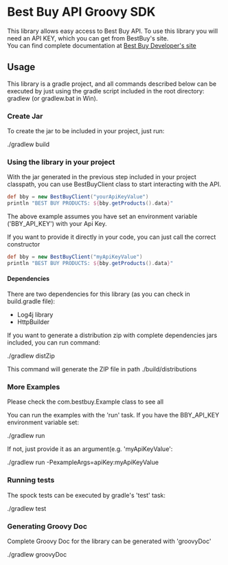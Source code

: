 # Best Buy API Groovy SDK
This library allows easy access to Best Buy API. 
To use this library you will need an API KEY, which you can get from BestBuy's site.  
You can find complete documentation at [Best Buy Developer's site](https://developer.bestbuy.com/documentation)

## Usage
This library is a gradle project, and all commands described below can be executed by just using the gradle script included in the root directory: gradlew (or gradlew.bat in Win).

### Create Jar
To create the jar to be included in your project, just run:

./gradlew build

### Using the library in your project
With the jar generated in the previous step included in your project classpath, you can use BestBuyClient class to start interacting with the API. 

```groovy
def bby = new BestBuyClient("yourApiKeyValue")
println "BEST BUY PRODUCTS: ${bby.getProducts().data}"
```

The above example assumes you have set an environment variable ('BBY_API_KEY') with your Api Key.

If you want to provide it directly in your code, you can just call the correct constructor

```groovy
def bby = new BestBuyClient("myApiKeyValue")
println "BEST BUY PRODUCTS: ${bby.getProducts().data}"
```
#### Dependencies
There are two dependencies for this library (as you can check in build.gradle file):
 - Log4j library
 - HttpBuilder 
 
If you want to generate a distribution zip with complete dependencies jars included, you can run command: 

./gradlew distZip

This command will generate the ZIP file in path ./build/distributions
    
### More Examples
Please check the com.bestbuy.Example class to see all

You can run the examples with the 'run' task. If you have the BBY_API_KEY environment variable set:

./gradlew run 

If not, just provide it as an argument(e.g. 'myApiKeyValue':

./gradlew run -PexampleArgs=apiKey:myApiKeyValue

 
### Running tests
The spock tests can be executed by gradle's 'test' task:

./gradlew test

### Generating Groovy Doc
Complete Groovy Doc for the library can be generated with 'groovyDoc' 

./gradlew groovyDoc

